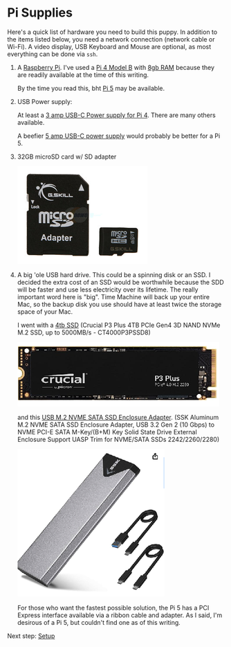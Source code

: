 Pi Supplies
===========

Here's a quick list of hardware you need to build this puppy. In addition to
the items listed below, you need a network connection (network cable or 
Wi-Fi). A video display, USB Keyboard and Mouse are optional, as most everything
can be done via `ssh`.

  1. A [Raspberry Pi](https://www.raspberrypi.com/products/). 
     I've used a [Pi 4 Model B](https://www.raspberrypi.com/products/raspberry-pi-4-model-b/) with [8gb RAM](https://www.raspberrypi.com/products/raspberry-pi-4-model-b/?variant=raspberry-pi-4-model-b-8gb) because they are readily available at the time of this writing.
  
     By the time you read this, bht [Pi 5](https://www.raspberrypi.com/products/raspberry-pi-5/) may be available.     

  2. USB Power supply: 
  
     At least a [3 amp USB-C Power supply for Pi 4](https://www.newark.com/raspberry-pi/sc0218/5-1v-3a-usb-c-psu-us-black-rohs/dp/03AH7034).
     There are many others available.
 
     A beefier [5 amp USB-C power supply](https://vilros.com/products/raspberry-pi-5-official-power-supply) would probably be better for a Pi 5.

  3. 32GB microSD card w/ SD adapter

     ![Pi2](images/supplies/SDCard-20-231-577-Z01.jpg)

  4. A big 'ole USB hard drive. This could be a spinning disk or an SSD. I decided the extra cost of an SSD would be 
     worthwhile because the SDD will be faster and use less electricity over its lifetime. The really important word
     here is "big". Time Machine will back up your entire Mac, so the backup disk you use should have at least twice the
     storage space of your Mac. 
 
     I went with a [4tb SSD](https://www.amazon.com/dp/B0B25M8FXX?ref=ppx_yo2ov_dt_b_product_details&th=1) (Crucial P3 Plus 4TB PCIe Gen4 3D NAND NVMe M.2 SSD, up to 5000MB/s - CT4000P3PSSD8)
     
     ![SSD](images/supplies/SSD-NVMe-M.2.png)
     
     and this [USB M.2 NVME SATA SSD Enclosure Adapter](https://www.amazon.com/dp/B07MNFH1PX?psc=1&ref=ppx_yo2ov_dt_b_product_details). (SSK Aluminum M.2 NVME SATA SSD Enclosure Adapter, USB 3.2 Gen 2 (10 Gbps) to NVME PCI-E SATA M-Key/(B+M) Key Solid State Drive External Enclosure Support UASP Trim for NVME/SATA SSDs 2242/2260/2280)

     ![SSD Enclosure](images/supplies/Enclosure-M.2-NMVE-SSD.png)

     For those who want the fastest possible solution, the Pi 5 has a PCI Express interface available via a ribbon cable
     and adapter. As I said, I'm desirous of a Pi 5, but couldn't find one as of this writing.

Next step: [Setup](setup.html)
